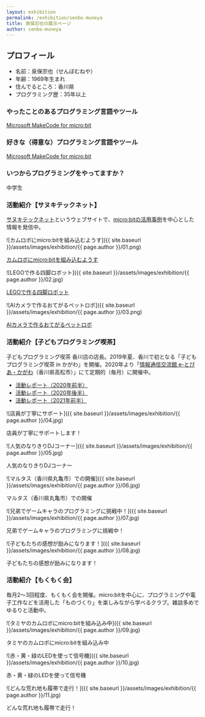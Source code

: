 ```yaml
---
layout: exhibition
permalink: /exhibition/senbo-muneya
title: 泉保宗也の展示ページ
author: senbo-muneya
---
```

## プロフィール

- 名前：泉保宗也（せんぼむねや）
- 年齢：1969年生まれ
- 住んでるところ：香川県
- プログラミング歴：35年以上

### やったことのあるプログラミング言語やツール

[Microsoft MakeCode for micro:bit](https://makecode.microbit.org/?lang=ja)

### 好きな（得意な）プログラミング言語やツール

[Microsoft MakeCode for micro:bit](https://makecode.microbit.org/?lang=ja)

### いつからプログラミングをやってますか？

中学生

### 活動紹介【サヌキテックネット】

[サヌキテックネット](https://sanuki-tech.net/)というウェブサイトで、[micro:bitの活用事例](https://sanuki-tech.net/micro-bit/)を中心とした情報を発信中。

![カムロボにmicro:bitを組み込むようす]({{ site.baseurl }}/assets/images/exhibition/{{ page.author }}/01.png)

[カムロボにmicro:bitを組み込むようす](https://sanuki-tech.net/micro-bit/tamiya/mounting-of-microbit/)

![LEGOで作る四脚ロボット]({{ site.baseurl }}/assets/images/exhibition/{{ page.author }}/02.jpg)

[LEGOで作る四脚ロボット](https://sanuki-tech.net/micro-bit/lego/quadruped-robot/)

![AIカメラで作るおてがるペットロボ]({{ site.baseurl }}/assets/images/exhibition/{{ page.author }}/03.png)

[AIカメラで作るおてがるペットロボ](https://sanuki-tech.net/micro-bit/huskylens/assemble-pet-robot/)

### 活動紹介【子どもプログラミング喫茶】

子どもプログラミング喫茶 香川店の店長。2019年夏、香川で初となる「子どもプログラミング喫茶 in かがわ」を開催。2020年より「[情報通信交流館 e-とぴあ・かがわ](https://www.e-topia-kagawa.jp/)（香川県高松市）」にて定期的（毎月）に開催中。

- [活動レポート（2020年前半）](https://sanuki-tech.net/micro-bit/appendix-events/kids-programming-saloon-in-kagawa-2020-1/)
- [活動レポート（2020年後半）](https://sanuki-tech.net/micro-bit/appendix-events/kids-programming-saloon-in-kagawa-2020-2/)
- [活動レポート（2021年前半）](https://sanuki-tech.net/micro-bit/appendix-events/kids-programming-saloon-in-kagawa-2021-1/)

![店員が丁寧にサポート]({{ site.baseurl }}/assets/images/exhibition/{{ page.author }}/04.jpg)

店員が丁寧にサポートします！

![人気のなりきりDJコーナー]({{ site.baseurl }}/assets/images/exhibition/{{ page.author }}/05.jpg)

人気のなりきりDJコーナー

![マルタス（香川県丸亀市）での開催]({{ site.baseurl }}/assets/images/exhibition/{{ page.author }}/06.jpg)

マルタス（香川県丸亀市）での開催

![兄弟でゲームキャラのプログラミングに挑戦中！]({{ site.baseurl }}/assets/images/exhibition/{{ page.author }}/07.jpg)

兄弟でゲームキャラのプログラミングに挑戦中！

![子どもたちの感想が励みになります！]({{ site.baseurl }}/assets/images/exhibition/{{ page.author }}/08.jpg)

子どもたちの感想が励みになります！

### 活動紹介【もくもく会】

毎月2～3回程度、もくもく会を開催。micro:bitを中心に、プログラミングや電子工作などを活用した「ものづくり」を楽しみながら学べるクラブ。雑談多めでゆるりと活動中。

![タミヤのカムロボにmicro:bitを組み込み中]({{ site.baseurl }}/assets/images/exhibition/{{ page.author }}/09.jpg)

タミヤのカムロボにmicro:bitを組み込み中

![赤・黄・緑のLEDを使って信号機]({{ site.baseurl }}/assets/images/exhibition/{{ page.author }}/10.jpg)

赤・黄・緑のLEDを使って信号機

![どんな荒れ地も履帯で走行！]({{ site.baseurl }}/assets/images/exhibition/{{ page.author }}/11.jpg)

どんな荒れ地も履帯で走行！
